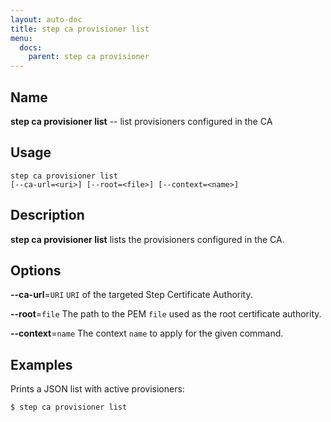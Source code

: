 ```yaml
---
layout: auto-doc
title: step ca provisioner list
menu:
  docs:
    parent: step ca provisioner
---
```


## Name
**step ca provisioner list** -- list provisioners configured in the CA

## Usage

```raw
step ca provisioner list
[--ca-url=<uri>] [--root=<file>] [--context=<name>]
```

## Description

**step ca provisioner list** lists the provisioners configured
in the CA.

## Options


**--ca-url**=`URI`
`URI` of the targeted Step Certificate Authority.

**--root**=`file`
The path to the PEM `file` used as the root certificate authority.

**--context**=`name`
The context `name` to apply for the given command.

## Examples

Prints a JSON list with active provisioners:
```shell
$ step ca provisioner list
```

